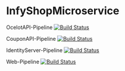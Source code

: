 # InfyShopMicroservice
OcelotAPI-Pipeline
[![Build Status](https://dev.azure.com/lateefrasheed10/Microservice_Architecture/_apis/build/status/ocelot-api-gateway-pipeline?branchName=master)](https://dev.azure.com/lateefrasheed10/Microservice_Architecture/_build/latest?definitionId=4&branchName=master)

CouponAPI-Pipeline
[![Build Status](https://dev.azure.com/lateefrasheed10/Microservice_Architecture/_apis/build/status/couponapi-pipeline?branchName=master)](https://dev.azure.com/lateefrasheed10/Microservice_Architecture/_build/latest?definitionId=3&branchName=master)


IdentityServer-Pipeline
[![Build Status](https://dev.azure.com/lateefrasheed10/Microservice_Architecture/_apis/build/status/Identityserver-pipeline?branchName=master)](https://dev.azure.com/lateefrasheed10/Microservice_Architecture/_build/latest?definitionId=5&branchName=master)

Web-Pipeline
[![Build Status](https://dev.azure.com/lateefrasheed10/Microservice_Architecture/_apis/build/status/web-pipeline?branchName=master)](https://dev.azure.com/lateefrasheed10/Microservice_Architecture/_build/latest?definitionId=2&branchName=master)
